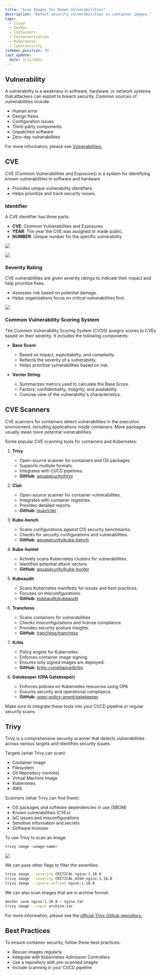 ```yaml
---
title: "Scan Images for Known Vulnerabilities"
description: "Detect security vulnerabilities in container images."
tags:
  - Cloud
  - DevOps
  - Containers
  - Containerization
  - Kubernetes
  - Cybersecurity
sidebar_position: 30
last_update:
  date: 3/11/2022
---
```



## Vulnerability

A vulnerability is a weakness in software, hardware, or network systems that attackers can exploit to breach security. Common sources of vulnerabilities include:

- Human error  
- Design flaws  
- Configuration issues  
- Third-party components  
- Unpatched software  
- Zero-day vulnerabilities

For more information, please see [Vulnerabilities.](/docs/007-Cybersecurity/012-Threats-and-Attacks/010-Vulnerabilities.md)


## CVE

CVE (Common Vulnerabilities and Exposures) is a system for identifying known vulnerabilities in software and hardware.

- Provides unique vulnerability identifiers.  
- Helps prioritize and track security issues.

### Identifier 

A CVE identifier has three parts:

- **CVE**: Common Vulnerabilities and Exposures.  
- **YEAR**: The year the CVE was assigned or made public.  
- **NUMBER**: Unique number for the specific vulnerability.

<div class='img-center'>

![](/img/docs/cve-identifier-format.png)

</div>

<div class='img-center'>

![](/img/docs/cve-identifier-format.png)

</div>


### Severity Rating 

CVE vulnerabilities are given severity ratings to indicate their impact and help prioritize fixes.

- Assesses risk based on potential damage.  
- Helps organizations focus on critical vulnerabilities first.

<div class='img-center'>

![](/img/docs/cve-severity-scoresss.png)

</div>


### Common Vulnerability Scoring System

The Common Vulnerability Scoring System (CVSS) assigns scores to CVEs based on their severity. It includes the following components:

- **Base Score**:  
  - Based on impact, exploitability, and complexity.  
  - Reflects the severity of a vulnerability.  
  - Helps prioritize vulnerabilities based on risk.

- **Vector String**:  
  - Summarizes metrics used to calculate the Base Score.  
  - Factors: confidentiality, integrity, and availability.  
  - Concise view of the vulnerability's characteristics.

## CVE Scanners 

CVE scanners for containers detect vulnerabilities in the execution environment, including applications inside containers. More packages usually mean more potential vulnerabilities.

Some popular CVE scanning tools for containers and Kubernetes:

1. **Trivy**  
   - Open-source scanner for containers and OS packages.  
   - Supports multiple formats.
   - Integrates with CI/CD pipelines.  
   - **GitHub:** [aquasecurity/trivy](https://github.com/aquasecurity/trivy)

2. **Clair**  
   - Open-source scanner for container vulnerabilities.  
   - Integrates with container registries.
   - Provides detailed reports.  
   - **GitHub:** [quay/clair](https://github.com/quay/clair)

3. **Kube-bench**  
   - Scans configurations against CIS security benchmarks.  
   - Checks for security configurations and vulnerabilities.  
   - **GitHub:** [aquasecurity/kube-bench](https://github.com/aquasecurity/kube-bench)

4. **Kube-hunter**  
   - Actively scans Kubernetes clusters for vulnerabilities.  
   - Identifies potential attack vectors.  
   - **GitHub:** [aquasecurity/kube-hunter](https://github.com/aquasecurity/kube-hunter)

5. **Kubeaudit**  
   - Scans Kubernetes manifests for issues and best practices.  
   - Focuses on misconfigurations.  
   - **GitHub:** [kubeaudit/kubeaudit](https://github.com/kubeaudit/kubeaudit)

6. **Tranchess**  
   - Scans containers for vulnerabilities
   - Checks misconfigurations and license compliance.  
   - Provides security posture insights.  
   - **GitHub:** [tranchess/tranchess](https://github.com/tranchess/tranchess)

7. **Kritis**  
   - Policy engine for Kubernetes 
   - Enforces container image signing.  
   - Ensures only signed images are deployed.  
   - **GitHub:** [kritis-compliance/kritis](https://github.com/kritis-compliance/kritis)

8. **Gatekeeper (OPA Gatekeeper)**  
   - Enforces policies on Kubernetes resources using OPA
   - Ensures security and operational compliance.  
   - **GitHub:** [open-policy-agent/gatekeeper](https://github.com/open-policy-agent/gatekeeper)

Make sure to integrate these tools into your CI/CD pipeline or regular security scans. 


## Trivy 

Trivy is a comprehensive security scanner that detects vulnerabilities across various targets and identifies security issues.

Targets (what Trivy can scan):

- Container Image
- Filesystem
- Git Repository (remote)
- Virtual Machine Image
- Kubernetes
- AWS

Scanners (what Trivy can find there):

- OS packages and software dependencies in use (SBOM)
- Known vulnerabilities (CVEs)
- IaC issues and misconfigurations
- Sensitive information and secrets
- Software licenses

To use Trivy to scan an image:

```bash
trivy image <image-name> 
```

<div class='img-center'>

![](/img/docs/trivy-running-how-to-run.png)

</div>


We can pass other flags to filter the severities:

```bash
trivy image --severity CRITICAL nginx:1.18.0 
trivy image --severity CRITICAL,HIGH nginx:1.18.0
trivy image --ignore-unfixed nginx:1.18.0
```

We can also scan images that are in archive format:

```bash
docker save nginx:1.18.0 > nginx.tar 
trivy image --input archive.tar 
```

For more information, please see the [official Trivy Github repository.](https://github.com/aquasecurity/trivy) 

## Best Practices

To ensure container security, follow these best practices:

- Rescan images regularly  
- Integrate with Kubernetes Admission Controllers  
- Use a repository with pre-scanned images  
- Include scanning in your CI/CD pipeline  


 

 
